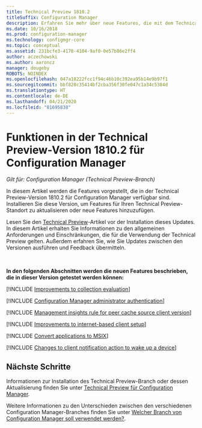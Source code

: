 ```yaml
---
title: Technical Preview 1810.2
titleSuffix: Configuration Manager
description: Erfahren Sie mehr über neue Features, die mit dem Technical Preview-Branch, Version 1810.2, für Configuration Manager zur Verfügung stehen.
ms.date: 10/16/2018
ms.prod: configuration-manager
ms.technology: configmgr-core
ms.topic: conceptual
ms.assetid: 231bcfe3-4178-4104-9af0-0e57b86e2ff4
author: aczechowski
ms.author: aaroncz
manager: dougeby
ROBOTS: NOINDEX
ms.openlocfilehash: 047a18222fcc1f94c46b10c392ea95b14e9b97f1
ms.sourcegitcommit: bbf820c35414bf2cba356f30fe047c1a34c5384d
ms.translationtype: HT
ms.contentlocale: de-DE
ms.lasthandoff: 04/21/2020
ms.locfileid: "81695838"
---
```

# <a name="capabilities-in-configuration-manager-technical-preview-version-18102"></a>Funktionen in der Technical Preview-Version 1810.2 für Configuration Manager 

*Gilt für: Configuration Manager (Technical Preview-Branch)*

In diesem Artikel werden die Features vorgestellt, die in der Technical Preview-Version 1810.2 für Configuration Manager verfügbar sind. Installieren Sie diese Version, um Features für Ihren Technical Preview-Standort zu aktualisieren oder neue Features hinzuzufügen. 

Lesen Sie den [Technical Preview](technical-preview.md)-Artikel vor der Installation dieses Updates. In diesem Artikel erhalten Sie Informationen zu den allgemeinen Anforderungen und Einschränkungen, die für die Verwendung der Technical Preview gelten. Außerdem erfahren Sie, wie Sie Updates zwischen den Versionen ausführen und Feedback übermitteln.     


<!--  Known Issues Template
## Known issues 

[!INCLUDE [known issue title](includes/known-issue-bugid.md)]

-->



<br>

**In den folgenden Abschnitten werden die neuen Features beschrieben, die in dieser Version getestet werden können:**  

[!INCLUDE [Improvements to collection evaluation](includes/1810-2/1358981.md)]

[!INCLUDE [Configuration Manager administrator authentication](includes/1810-2/1357013.md)]

[!INCLUDE [Management insights rule for peer cache source client version](includes/1810-2/1358008.md)]

[!INCLUDE [Improvements to internet-based client setup](includes/1810-2/1359181.md)]

[!INCLUDE [Convert applications to MSIX](includes/1810-2/1359029.md)]

[!INCLUDE [Changes to client notification action to wake up a device](includes/1810-2/1317364.md)]  



## <a name="next-steps"></a>Nächste Schritte

Informationen zur Installation des Technical Preview-Branch oder dessen Aktualisierung finden Sie unter [Technical Preview für Configuration Manager](technical-preview.md).    

Weitere Informationen zu den Unterschieden zwischen den verschiedenen Configuration Manager-Branches finden Sie unter [Welcher Branch von Configuration Manager soll verwendet werden?](../understand/which-branch-should-i-use.md).
